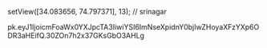 setView([34.083656, 74.797371], 13); // srinagar

pk.eyJ1IjoicmFoaWx0YXJpcTA3IiwiYSI6ImNseXpidnY0bjIwZHoyaXFzYXp6ODR3aHEifQ.30ZOn7h2x37GKsGbO3AHLg